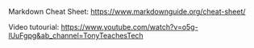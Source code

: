 Markdown Cheat Sheet: https://www.markdownguide.org/cheat-sheet/

Video tutourial:
https://www.youtube.com/watch?v=o5g-lUuFgpg&ab_channel=TonyTeachesTech

